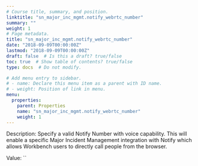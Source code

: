```yaml
---
# Course title, summary, and position.
linktitle: "sn_major_inc_mgmt.notify_webrtc_number"
summary: ""
weight: 1
# Page metadata.
title: "sn_major_inc_mgmt.notify_webrtc_number"
date: "2018-09-09T00:00:00Z"
lastmod: "2018-09-09T00:00:00Z"
draft: false  # Is this a draft? true/false
toc: true  # Show table of contents? true/false
type: docs  # Do not modify.

# Add menu entry to sidebar.
# - name: Declare this menu item as a parent with ID name.
# - weight: Position of link in menu.
menu:
  properties:
    parent: Properties
    name: "sn_major_inc_mgmt.notify_webrtc_number"
    weight: 1
---
```


Description: Specify a valid Notify Number with voice capability. This will enable a specific Major Incident Management integration with Notify which allows Workbench users to directly call people from the browser.


Value: ``
